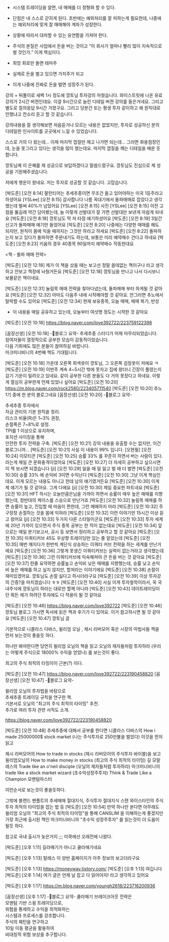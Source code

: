 









- 시스템 트레이딩을 알면, 내 매매를 더 정형화 할 수 있다.
- 단점은 내 스스로 갇히게 된다.
초반에는 예외처리를 잘 피하는게 필요한데,
나중에는 예외처리에 맞게 잘 매매해야 계좌가 성장한다.
- 상황에 따라서 대처할 수 있는 유연함을 가져야 한다.

- 주식의 본질은 사업에서 돈을 버는 것이고
”이 회사가 얼마나 빨리 많이 지속적으로 벌 것인가.” 이게 핵심이다.

- 희망 회로만 돌면 테마주
- 실제로 돈을 벌고 있으면 가치주가 되고
- 이게 나중에 진짜로 돈을 벌면 성장주가 된다.








강의 + 뒤풀이로 새벽 1시 정도에 깡토님 투자강의 마쳤습니다. 와이스트릿에 나온 유료강의가 2시간 버젼인데요. 이걸 9시간으로 늘린 디테일 버젼 강의를 들은거네요. 그리고 별도로 질의응답 9시간 가졌구요. 그리고 당분간 또는 평생 투자 같이하고 왜 원칙대로 안했냐고 잔소리 듣고 할 것 같습니다.

강의내용을 잘 생각해보면 처음듣거나 모르는 내용은 없었지만, 투자로 성공하신 분의 디테일한 인사이트를 곳곳에서 느낄 수 있었습니다.

스스로 거의 다 왔는데... 이제 마지막 껍질만 깨고 나가면 되는데... 그러면 화용점정인데, 눈을 못그리고 있다는 생각을 많이 했는데요. 마지막 껍질을 깨는 디테일을 배운 듯 합니다.

깡토님께 이 은혜를 제 성공으로 보답하겠다고 말씀드렸구요. 깡토님도 진심으로 제 성공을 기원해주셨습니다.

저에게 행운이 왔네요.
저는 투자로 성공할 것 같습니다.
고맙습니다.






[박도준] [오전 8:14] 팔란티어는 추세추종이면 무조건 들고 있어야하는 미국 1등주라고 하셨어요
[YSLee] [오전 8:15] 감사합니다 나름 꼭대기에서 돌파매매로 잡았다고 생각했는데 벌써 40%가 넘었어요
[YSLee] [오전 8:15] 사진
[YSLee] [오전 8:15] 이전 고점을 뚫길래 약간 담아봤는데, 늘 이렇게 선발대가 잘 가면 선발대만 보낸게 아쉽게 되네요
[박도준] [오전 8:18] 깡토님도 딱 저 타점 얘기하셨어요
[박도준] [오전 8:19] 3일간 신고가 돌파매매 얘기만 들었어요
[박도준] [오전 8:20] 나중에는 다양한 매매를 해도 되지만, 원칙이 몸에 익을 때까지는 그것만 하라고 하세요
[박도준] [오전 8:22] 돌파하는지 보고 있다가 돌파하면 주문내기도 하는데, 보통은 미리 예약매수 건다고 하네요
[박도준] [오전 8:23] 키움의 경우 40종목 90일까지 예약매수 작동한대요


<책 - 돌파 매매 전략>

[박도준] [오전 12:18] 제가 이 책을 샀을 때는 보고선 정말 쓸데없는 책이구나 라고 생각하고 안보고 책장에 놔뒀거든요
[박도준] [오전 12:18] 깡토님을 만나고 나서 다시보니 보물같은 책이네요.



[박도준] [오전 12:31] 눌림목 매매 전략을 찾아다녔는데, 돌파매매 부터 하게될 것 같아요
[박도준] [오전 12:32] 아마도 다음주 내에 시작해야할 것 같아요. 안그러면 추노에서 탈락할 수도 있어요
[박도준] [오전 12:34] 현재 보유종목, 오늘 매매, 매매 복기, 반성
- 이 내용을 매일 공유하고 있는데, 오늘부터 여섯명 정도는 시작한 것 같아요






















[박도준] [오전 10:18] https://blog.naver.com/love392722/223759122398

[꼼장선생] [오전 10:18] -📝블로그 요약-
추세추종 스터디가 어제 마무리되었습니다.  
참여자들이 열정적으로 공부한 모습이 감동적이었습니다.  
다음 기회에도 많은 분들이 참여하길 바랍니다.  
마크미너비니의 4번째 책도 기대됩니다.

[박도준] [오전 10:18] 가운데 오른쪽 회색옷이 깡토님, 그 오른쪽 검정옷이 저에요 ㅋ
[박도준] [오전 10:19] 이번주 계속 4~5시간 밖에 못자고 집에 왔더니 긴장이 풀렸는지 감기 기운이 밀려오고 있네요. 같이 공부한 다른 분들도 다 거의 못잤다고 하네요. 이렇게 열심히 공부한게 언제 있었나 싶어요
[박도준] [오전 10:20] https://m.blog.naver.com/rock2580/223405711540
[박도준] [오전 10:20] 추노1기 중에 한 분의 블로그네요
[꼼장선생] [오전 10:20] -📝블로그 요약-

추세추종 투자에서  
자금 관리의 기본 원칙을 정리.  
리스크 비율(R)은 1~3% 권장,  
손절폭은 7~8%로 설정.  
TPI를 1 이상으로 유지하며,  
포지션 사이징을 통해  
안전한 투자 전략을 구축.
[박도준] [오전 10:21] 강의 내용을 유출할 수는 없지만, 이건 블로그니까...
[박도준] [오전 10:21] 사실 이 내용이 99% 입니다.
[오현필] [오전 10:24] 이모티콘
[박도준] [오전 10:25] 승률 33% 를 꾸준히 하면서 버는 사람이 있다. 라는게 제일 큰 문화충격이었어요
[박도준] [오전 10:27] 더 자세히 공부하고 싶으시면 이 책 보시면 되겠습니다
[ji] [오전 10:29] 잃을 때 덜 잃고 벌 때 더 벌면
[박도준] [오전 10:30] 승률 33% 에 손익비 3이면 수익난다
[박도준] [오전 10:30] 그냥 이게 핵심인데요. 이게 모르는 내용도 아니고 한데 남의 얘기였거든요
[박도준] [오전 10:30] 이게 제 얘기가 될 것 같아요. 그게 다에요
[ji] [오전 10:30] 제일 중요한 파트네요
[박도준] [오전 10:31] HFT 하시는 오늘만큼은님을 가까이 하면서 승률이 매우 높은 매매를 지향했는데, 정반대의 케이스를 스승으로 만난거죠
[박도준] [오전 10:32] 눌림목 매매를 하면 승률이 높고, 진입할 때 마음이 편한데, 그런 매매하지 마라
[박도준] [오전 10:32] 주구장창 손절하는 것을 몸에 익혀라
[박도준] [오전 10:32] 이런 이야기만 15시간 이상 듣고 왔어요
[ji] [오전 10:33] 두가지 다른 스타일이군요
[박도준] [오전 10:33] 투자 세계에 20년 가까이 있으면서 주식 종목 공부는 한 적이 없는데요
[박도준] [오전 10:34] 앞으로는 매일 분기보고서, 공시 등 보면서 정리하고 공부하고 할 것 같아요
[박도준] [오전 10:35] 이쿼티커브 45도 우상향 트레이딩만 있는 줄 알았는데
[박도준] [오전 10:35] 매번 깨지다가 한번씩 계단식 상승하는 이쿼티 커브 전략을 하는 세계를 만난거에요
[박도준] [오전 10:36] 그렇게 못생긴 이쿼티커브는 실력이 없는거라고 생각했는데
[박도준] [오전 10:36] 그런 이쿼티커브에 익숙해져야 큰 돈을 버는 것 같아요
[박도준] [오전 10:37] 한줄 요약하면 승률높고 손익비 낮은 매매를 지향했는데, 승률 낮고 손익비 높은 매매를 하고 싶지 않지만, 할꺼라는 이야기에요
[박도준] [오전 10:38] 손절이 재미있겠어요. 깡토님도 손절 싫다고 하시더라구요
[박도준] [오전 10:39] 이상 투자강의 간증?을 마치겠습니다 ㅎㅎ
[박도준] [오전 10:40] 사실 이게 투자철학이라서, 꼭 국내주식에 깡토님이 하라는 대로만 할께 아니라
[박도준] [오전 10:43] 데이트레이딩이던 뭐든 제가 하려던 투자에도 다 적용이 될 것 같아요




[박도준] [오전 10:46] https://blog.naver.com/love392722
[박도준] [오전 10:46] 깡토님 블로그 가시면 독서에 읽은 책과 후기가 다 있어요. 이거 참고하시면 될 것 같아요
[박도준] [오전 10:47] 깡토님 글

기본적으로 니콜라스 다바스, 윌리엄 오닐 , 제시 리버모어 혹은 시장의 마법사들 책을 먼저 보는것이 좋을듯 하다.

하나만 봐야한다면 당연히 윌리엄 오닐의 책을 읽고 오닐의 제자들처럼 투자하라 (우리는 어떻게 주식으로 18000% 수익을 얻었나) 를 보는것이 좋다.

최고의 주식 최적의 타밍이이 근본(?) 이다.



[박도준] [오전 10:47] https://blog.naver.com/love392722/223190458820
[꼼장선생] [오전 10:47] -📝블로그 요약-

윌리엄 오닐의 투자법을 바탕으로  
추세추종 트레이딩 규칙을 연구한 책.  
기본서로 오닐의 "최고의 주식 최적의 타이밍" 추천.  
추가로 여러 투자 관련 서적도 소개.


https://blog.naver.com/love392722/223190458820

[박도준] [오전 10:48] 추세추종에 대해서 공부를 한다면
니콜라스 다바스의 How i made 25000000$ stock market (나는 주식투자로 250만불을 벌었다)
이것을 먼저 읽고

제시 리버모어의 How to trade in stocks (제시 리버모어의 주식투자 바이블)을 보고 
윌리엄오닐의 How to make money in stocks (최고의 주식 최적의 타이밍)
길 모랄레스의 Trade like an o'neil disciple (오닐의 제자들처럼 투자하라)
마크미너비니의 trade like a stock market wizard (초수익성장주투자)
Think & Trade Like a Champion
모멘텀마스터

이런순서로 보는것이 좋을듯하다.

그밖에 블랜드 펜폴트의 추세매매 절대지식, 주식투자 절대지식
스탠 와이스타인의 주식투자 최적의 타이밍을 잡는 법  등
[박도준] [오전 10:54] 만약 하나만 본다면 아무래도 윌리엄 오닐의 "최고의 주식 최적의 타이밍"을 통해 CANSLIM 을 이해하는게 좋겠지만 가장 최근에  출시된 책인 마크미너비니의 "초수익 성장주투자" 를 읽는것이 더 도움이 될듯 하다.

참고로 국내 출시가 늦은거지 ;;; 미쿡에선 오래전에 나왔다.














[박도준] [오후 1:11] 길라매기가 아니고 쿨라매기네요


[박도준] [오후 1:13] 탈레스 이 양반 홈페이지가 아주 정보의 보고더라구요

[박도준] [오후 1:13] https://moneyway.tistory.com/
[박도준] [오후 1:13] 여깁니다
[박도준] [오후 1:14] 여기 글은 언제 날 잡고 다 읽어야지! 라고 생각하고 있어요




[박도준] [오후 1:17] https://m.blog.naver.com/youngh2618/223716200936

[꼼장선생] [오후 1:17] -📝블로그 요약-
쿨라매기 브레이크아웃 전략은  
모멘텀 기반 스윙 트레이딩으로,  
위험을 통제하고 수익을 최적화하는  
시스템과 프로세스를 강조합니다.  
주식의 패턴을 연구하고  
10일 이동 평균을 활용하여  
비대칭적 위험 보상을 추구합니다.





